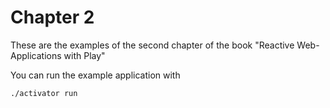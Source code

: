 # Chapter 2

These are the examples of the second chapter of the book "Reactive Web-Applications with Play"

You can run the example application with

    ./activator run

